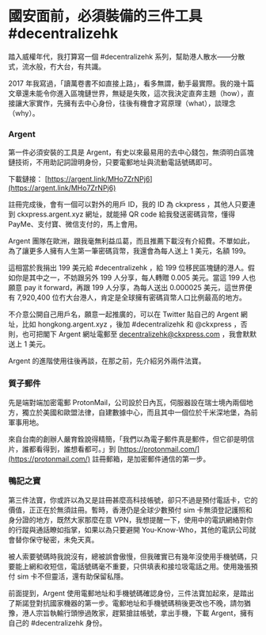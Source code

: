 # 國安面前，必須裝備的三件工具 \#decentralizehk

踏入威權年代，我打算寫一個 \#decentralizehk 系列，幫助港人散水——分散式，流水般，冇大台，有共識。

2017 年我寫過，「讀萬卷書不如直接上路」，看多無謂，動手最實際。我的幾十篇文章還未能令你進入區塊鏈世界，無疑是失敗，這次我決定直奔主題（how），直接讓大家實作，先擁有去中心身份，往後有機會才寫原理（what），談理念（why）。

### Argent

第一件必須安裝的工具是 Argent，有史以來最易用的去中心錢包，無須明白區塊鏈技術，不用助記詞證明身份，只要電郵地址與流動電話號碼即可。

下載鏈接： [https://argent.link/MHo7ZrNPj6](https://argent.link/MHo7ZrNPj6) 

註冊完成後，會有一個可以對外的用戶 ID，我的 ID 為 ckxpress ，其他人只要連到 ckxpress.argent.xyz 網址，就能掃 QR code 給我發送密碼貨幣，懂得 PayMe、支付寶、微信支付的，馬上會用。

Argent 團隊在歐洲，跟我毫無利益瓜葛，而且推薦下載沒有介紹費。不單如此，為了讓更多人擁有人生第一筆密碼貨幣，我還會為每人送上 1 美元，名額 199。

這相當於我捐出 199 美元給 \#decentralizehk ，給 199 位移民區塊鏈的港人。假如你是其中之一，不妨跟另外 199 人分享，每人轉贈 0.005 美元。當這 199 人也願意 pay it forward，再跟 199 人分享，為每人送出 0.000025 美元，這世界便有 7,920,400 位冇大台港人，肯定是全球擁有密碼貨幣人口比例最高的地方。

不介意公開自己用戶名，願意一起推廣的，可以在 Twitter 貼自己的 Argent 網址，比如 hongkong.argent.xyz ，後加 \#decentralizehk 和 @ckxpress ，否則，也可把閣下 Argent 網址電郵至 decentralizehk@ckxpress.com ，我會默默送上 1 美元。

Argent 的進階使用往後再談，在那之前，先介紹另外兩件法寶。

### 質子郵件

先是端對端加密電郵 ProtonMail，公司設於日內瓦，伺服器設在瑞士境內兩個地方，獨立於美國和歐盟法律，自建數據中心，而且其中一個位於千米深地堡，為前軍事用地。

來自台南的創辦人嚴育銓說得精簡，「我們以為電子郵件真是郵件，但它卻是明信片，誰都看得到，誰想看都可。」到 [https://protonmail.com/](https://protonmail.com/) 註冊郵箱，是加密郵件通信的第一步。

### 鴨記之寶

第三件法寶，你或許以為又是註冊甚麼高科技帳號，卻只不過是預付電話卡，它的價值，正正在於無須註冊。暫時，香港仍是全球少數預付 sim 卡無須登記護照和身分證的地方，既然大家那麼在意 VPN，我想提醒一下，使用中的電訊網絡對你的行蹤與通話瞭如指掌，如果以為只要避開 You-Know-Who，其他的電訊公司就會替你保守秘密，未免天真。

被人索要號碼時我說沒有，總被誤會傲慢，但我確實已有幾年沒使用手機號碼，只要能上網和收短信，電話號碼毫不重要，只供填表和接垃圾電話之用。使用幾張預付 sim 卡不但靈活，還有助保留私隱。

前面提到，Argent 使用電郵地址和手機號碼確認身份，三件法寶加起來，是踏出了斯諾登對抗國家機器的第一步。電郵地址和手機號碼稍後更改也不晚，請勿猶豫，港人宗旨執輸行頭慘過敗家，趕緊搶註帳號，拿出手機，下載 Argent，擁有自己的 \#decentralizehk 身份。



